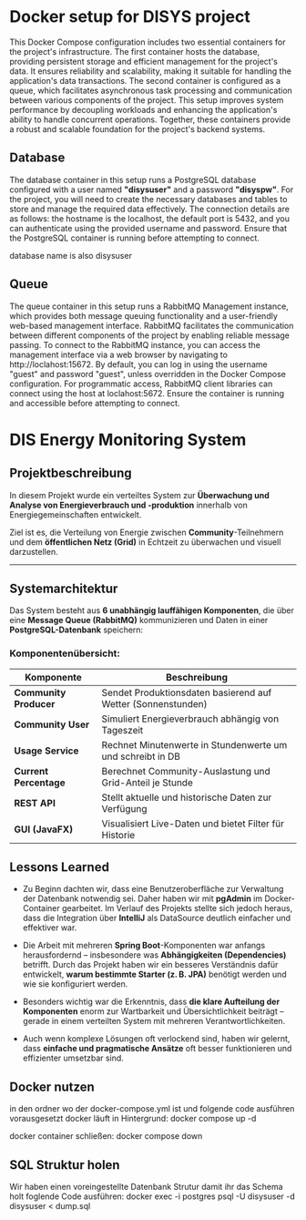 # Docker setup for DISYS project
This Docker Compose configuration includes two essential containers for the project's infrastructure. The first container hosts the database, providing persistent storage and efficient management for the project's data. It ensures reliability and scalability, making it suitable for handling the application's data transactions. The second container is configured as a queue, which facilitates asynchronous task processing and communication between various components of the project. This setup improves system performance by decoupling workloads and enhancing the application's ability to handle concurrent operations. Together, these containers provide a robust and scalable foundation for the project's backend systems.

## Database
The database container in this setup runs a PostgreSQL database configured with a user named **"disysuser"** and a password **"disyspw"**. For the project, you will need to create the necessary databases and tables to store and manage the required data effectively. The connection details are as follows: the hostname is the localhost, the default port is 5432, and you can authenticate using the provided username and password. Ensure that the PostgreSQL container is running before attempting to connect.

database name is also disysuser

## Queue 
The queue container in this setup runs a RabbitMQ Management instance, which provides both message queuing functionality and a user-friendly web-based management interface. RabbitMQ facilitates the communication between different components of the project by enabling reliable message passing. To connect to the RabbitMQ instance, you can access the management interface via a web browser by navigating to http://loclahost:15672. By default, you can log in using the username "guest" and password "guest", unless overridden in the Docker Compose configuration. For programmatic access, RabbitMQ client libraries can connect using the host at loclahost:5672. Ensure the container is running and accessible before attempting to connect.

# DIS Energy Monitoring System

## Projektbeschreibung

In diesem Projekt wurde ein verteiltes System zur **Überwachung und Analyse von Energieverbrauch und -produktion** innerhalb von Energiegemeinschaften entwickelt.

Ziel ist es, die Verteilung von Energie zwischen **Community**-Teilnehmern und dem **öffentlichen Netz (Grid)** in Echtzeit zu überwachen und visuell darzustellen.

---

## Systemarchitektur

Das System besteht aus **6 unabhängig lauffähigen Komponenten**, die über eine **Message Queue (RabbitMQ)** kommunizieren und Daten in einer **PostgreSQL-Datenbank** speichern:

### Komponentenübersicht:

| Komponente                | Beschreibung |
|--------------------------|--------------|
| **Community Producer**   | Sendet Produktionsdaten basierend auf Wetter (Sonnenstunden) |
| **Community User**       | Simuliert Energieverbrauch abhängig von Tageszeit |
| **Usage Service**        | Rechnet Minutenwerte in Stundenwerte um und schreibt in DB |
| **Current Percentage**   | Berechnet Community-Auslastung und Grid-Anteil je Stunde |
| **REST API**             | Stellt aktuelle und historische Daten zur Verfügung |
| **GUI (JavaFX)**         | Visualisiert Live-Daten und bietet Filter für Historie |


## Lessons Learned

- Zu Beginn dachten wir, dass eine Benutzeroberfläche zur Verwaltung der Datenbank notwendig sei. Daher haben wir mit **pgAdmin** im Docker-Container gearbeitet. Im Verlauf des Projekts stellte sich jedoch heraus, dass die Integration über **IntelliJ** als DataSource deutlich einfacher und effektiver war.

- Die Arbeit mit mehreren **Spring Boot**-Komponenten war anfangs herausfordernd – insbesondere was **Abhängigkeiten (Dependencies)** betrifft. Durch das Projekt haben wir ein besseres Verständnis dafür entwickelt, **warum bestimmte Starter (z. B. JPA)** benötigt werden und wie sie konfiguriert werden.

- Besonders wichtig war die Erkenntnis, dass **die klare Aufteilung der Komponenten** enorm zur Wartbarkeit und Übersichtlichkeit beiträgt – gerade in einem verteilten System mit mehreren Verantwortlichkeiten.

- Auch wenn komplexe Lösungen oft verlockend sind, haben wir gelernt, dass **einfache und pragmatische Ansätze** oft besser funktionieren und effizienter umsetzbar sind.



## Docker nutzen
in den ordner wo der docker-compose.yml ist und folgende code ausführen vorausgesetzt docker läuft in Hintergrund:
docker compose up -d

docker container schließen:
docker compose down


## SQL Struktur holen
Wir haben einen voreingestellte Datenbank Strutur damit ihr das Schema holt foglende Code ausführen: 
docker exec -i postgres psql -U disysuser -d disysuser < dump.sql

